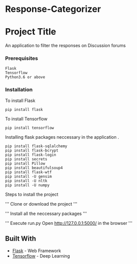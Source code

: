 # Response-Categorizer
# Project Title
An application to filter the responses on Discussion forums


### Prerequisites


```
Flask
Tensorflow
Python3.6 or above
```

### Installation

To install Flask

```
pip install flask
```

To install Tensorflow

```
pip install tensorflow
```

Installing flask packages neccessary in the application
.
```
pip install flask-sqlalchemy
pip install flask-bcrypt
pip install flask-login
pip install secrets
pip install Pillow
pip install beautifulsoup4
pip install flask-wtf
pip install -U gensim
pip install -U nltk
pip install -U numpy
```

Steps to install the project

'''
Clone or download the project
'''


'''
Install all the neccessary packages
'''


'''
Execute run.py
Open http://127.0.0.1:5000/ in the browser
'''

## Built With

* [Flask](http://flask.pocoo.org/docs/1.0/) - Web Framework
* [Tensorflow](https://www.tensorflow.org/) - Deep Learning


